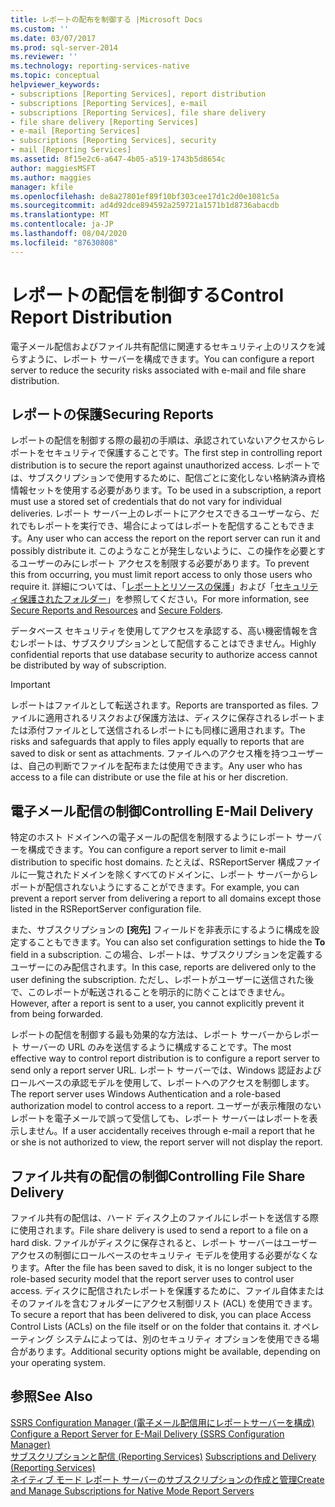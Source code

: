 ```yaml
---
title: レポートの配布を制御する |Microsoft Docs
ms.custom: ''
ms.date: 03/07/2017
ms.prod: sql-server-2014
ms.reviewer: ''
ms.technology: reporting-services-native
ms.topic: conceptual
helpviewer_keywords:
- subscriptions [Reporting Services], report distribution
- subscriptions [Reporting Services], e-mail
- subscriptions [Reporting Services], file share delivery
- file share delivery [Reporting Services]
- e-mail [Reporting Services]
- subscriptions [Reporting Services], security
- mail [Reporting Services]
ms.assetid: 8f15e2c6-a647-4b05-a519-1743b5d8654c
author: maggiesMSFT
ms.author: maggies
manager: kfile
ms.openlocfilehash: de8a27801ef89f10bf303cee17d1c2d0e1081c5a
ms.sourcegitcommit: ad4d92dce894592a259721a1571b1d8736abacdb
ms.translationtype: MT
ms.contentlocale: ja-JP
ms.lasthandoff: 08/04/2020
ms.locfileid: "87630808"
---
```

# <a name="control-report-distribution"></a><span data-ttu-id="4ea8c-102">レポートの配信を制御する</span><span class="sxs-lookup"><span data-stu-id="4ea8c-102">Control Report Distribution</span></span>
  <span data-ttu-id="4ea8c-103">電子メール配信およびファイル共有配信に関連するセキュリティ上のリスクを減らすように、レポート サーバーを構成できます。</span><span class="sxs-lookup"><span data-stu-id="4ea8c-103">You can configure a report server to reduce the security risks associated with e-mail and file share distribution.</span></span>  
  
## <a name="securing-reports"></a><span data-ttu-id="4ea8c-104">レポートの保護</span><span class="sxs-lookup"><span data-stu-id="4ea8c-104">Securing Reports</span></span>  
 <span data-ttu-id="4ea8c-105">レポートの配信を制御する際の最初の手順は、承認されていないアクセスからレポートをセキュリティで保護することです。</span><span class="sxs-lookup"><span data-stu-id="4ea8c-105">The first step in controlling report distribution is to secure the report against unauthorized access.</span></span> <span data-ttu-id="4ea8c-106">レポートでは、サブスクリプションで使用するために、配信ごとに変化しない格納済み資格情報セットを使用する必要があります。</span><span class="sxs-lookup"><span data-stu-id="4ea8c-106">To be used in a subscription, a report must use a stored set of credentials that do not vary for individual deliveries.</span></span> <span data-ttu-id="4ea8c-107">レポート サーバー上のレポートにアクセスできるユーザーなら、だれでもレポートを実行でき、場合によってはレポートを配信することもできます。</span><span class="sxs-lookup"><span data-stu-id="4ea8c-107">Any user who can access the report on the report server can run it and possibly distribute it.</span></span> <span data-ttu-id="4ea8c-108">このようなことが発生しないように、この操作を必要とするユーザーのみにレポート アクセスを制限する必要があります。</span><span class="sxs-lookup"><span data-stu-id="4ea8c-108">To prevent this from occurring, you must limit report access to only those users who require it.</span></span> <span data-ttu-id="4ea8c-109">詳細については、「[レポートとリソースの保護](security/secure-reports-and-resources.md)」および「[セキュリティ保護されたフォルダー](security/secure-folders.md)」を参照してください。</span><span class="sxs-lookup"><span data-stu-id="4ea8c-109">For more information, see [Secure Reports and Resources](security/secure-reports-and-resources.md) and [Secure Folders](security/secure-folders.md).</span></span>  
  
 <span data-ttu-id="4ea8c-110">データベース セキュリティを使用してアクセスを承認する、高い機密情報を含むレポートは、サブスクリプションとして配信することはできません。</span><span class="sxs-lookup"><span data-stu-id="4ea8c-110">Highly confidential reports that use database security to authorize access cannot be distributed by way of subscription.</span></span>  
  
> [!IMPORTANT]  
>  <span data-ttu-id="4ea8c-111">レポートはファイルとして転送されます。</span><span class="sxs-lookup"><span data-stu-id="4ea8c-111">Reports are transported as files.</span></span> <span data-ttu-id="4ea8c-112">ファイルに適用されるリスクおよび保護方法は、ディスクに保存されるレポートまたは添付ファイルとして送信されるレポートにも同様に適用されます。</span><span class="sxs-lookup"><span data-stu-id="4ea8c-112">The risks and safeguards that apply to files apply equally to reports that are saved to disk or sent as attachments.</span></span> <span data-ttu-id="4ea8c-113">ファイルへのアクセス権を持つユーザーは、自己の判断でファイルを配布または使用できます。</span><span class="sxs-lookup"><span data-stu-id="4ea8c-113">Any user who has access to a file can distribute or use the file at his or her discretion.</span></span>  
  
## <a name="controlling-e-mail-delivery"></a><span data-ttu-id="4ea8c-114">電子メール配信の制御</span><span class="sxs-lookup"><span data-stu-id="4ea8c-114">Controlling E-Mail Delivery</span></span>  
 <span data-ttu-id="4ea8c-115">特定のホスト ドメインへの電子メールの配信を制限するようにレポート サーバーを構成できます。</span><span class="sxs-lookup"><span data-stu-id="4ea8c-115">You can configure a report server to limit e-mail distribution to specific host domains.</span></span> <span data-ttu-id="4ea8c-116">たとえば、RSReportServer 構成ファイルに一覧されたドメインを除くすべてのドメインに、レポート サーバーからレポートが配信されないようにすることができます。</span><span class="sxs-lookup"><span data-stu-id="4ea8c-116">For example, you can prevent a report server from delivering a report to all domains except those listed in the RSReportServer configuration file.</span></span>  
  
 <span data-ttu-id="4ea8c-117">また、サブスクリプションの **[宛先]** フィールドを非表示にするように構成を設定することもできます。</span><span class="sxs-lookup"><span data-stu-id="4ea8c-117">You can also set configuration settings to hide the **To** field in a subscription.</span></span> <span data-ttu-id="4ea8c-118">この場合、レポートは、サブスクリプションを定義するユーザーにのみ配信されます。</span><span class="sxs-lookup"><span data-stu-id="4ea8c-118">In this case, reports are delivered only to the user defining the subscription.</span></span> <span data-ttu-id="4ea8c-119">ただし、レポートがユーザーに送信された後で、このレポートが転送されることを明示的に防ぐことはできません。</span><span class="sxs-lookup"><span data-stu-id="4ea8c-119">However, after a report is sent to a user, you cannot explicitly prevent it from being forwarded.</span></span>  
  
 <span data-ttu-id="4ea8c-120">レポートの配信を制御する最も効果的な方法は、レポート サーバーからレポート サーバーの URL のみを送信するように構成することです。</span><span class="sxs-lookup"><span data-stu-id="4ea8c-120">The most effective way to control report distribution is to configure a report server to send only a report server URL.</span></span> <span data-ttu-id="4ea8c-121">レポート サーバーでは、Windows 認証およびロールベースの承認モデルを使用して、レポートへのアクセスを制御します。</span><span class="sxs-lookup"><span data-stu-id="4ea8c-121">The report server uses Windows Authentication and a role-based authorization model to control access to a report.</span></span> <span data-ttu-id="4ea8c-122">ユーザーが表示権限のないレポートを電子メールで誤って受信しても、レポート サーバーはレポートを表示しません。</span><span class="sxs-lookup"><span data-stu-id="4ea8c-122">If a user accidentally receives through e-mail a report that he or she is not authorized to view, the report server will not display the report.</span></span>  
  
## <a name="controlling-file-share-delivery"></a><span data-ttu-id="4ea8c-123">ファイル共有の配信の制御</span><span class="sxs-lookup"><span data-stu-id="4ea8c-123">Controlling File Share Delivery</span></span>  
 <span data-ttu-id="4ea8c-124">ファイル共有の配信は、ハード ディスク上のファイルにレポートを送信する際に使用されます。</span><span class="sxs-lookup"><span data-stu-id="4ea8c-124">File share delivery is used to send a report to a file on a hard disk.</span></span> <span data-ttu-id="4ea8c-125">ファイルがディスクに保存されると、レポート サーバーはユーザー アクセスの制御にロールベースのセキュリティ モデルを使用する必要がなくなります。</span><span class="sxs-lookup"><span data-stu-id="4ea8c-125">After the file has been saved to disk, it is no longer subject to the role-based security model that the report server uses to control user access.</span></span> <span data-ttu-id="4ea8c-126">ディスクに配信されたレポートを保護するために、ファイル自体またはそのファイルを含むフォルダーにアクセス制御リスト (ACL) を使用できます。</span><span class="sxs-lookup"><span data-stu-id="4ea8c-126">To secure a report that has been delivered to disk, you can place Access Control Lists (ACLs) on the file itself or on the folder that contains it.</span></span> <span data-ttu-id="4ea8c-127">オペレーティング システムによっては、別のセキュリティ オプションを使用できる場合があります。</span><span class="sxs-lookup"><span data-stu-id="4ea8c-127">Additional security options might be available, depending on your operating system.</span></span>  
  
## <a name="see-also"></a><span data-ttu-id="4ea8c-128">参照</span><span class="sxs-lookup"><span data-stu-id="4ea8c-128">See Also</span></span>  
 <span data-ttu-id="4ea8c-129">[SSRS Configuration Manager &#40;電子メール配信用にレポートサーバーを構成&#41;](../../2014/sql-server/install/configure-a-report-server-for-e-mail-delivery-ssrs-configuration-manager.md) </span><span class="sxs-lookup"><span data-stu-id="4ea8c-129">[Configure a Report Server for E-Mail Delivery &#40;SSRS Configuration Manager&#41;](../../2014/sql-server/install/configure-a-report-server-for-e-mail-delivery-ssrs-configuration-manager.md) </span></span>  
 <span data-ttu-id="4ea8c-130">[サブスクリプションと配信 &#40;Reporting Services&#41;](subscriptions/subscriptions-and-delivery-reporting-services.md) </span><span class="sxs-lookup"><span data-stu-id="4ea8c-130">[Subscriptions and Delivery &#40;Reporting Services&#41;](subscriptions/subscriptions-and-delivery-reporting-services.md) </span></span>  
 [<span data-ttu-id="4ea8c-131">ネイティブ モード レポート サーバーのサブスクリプションの作成と管理</span><span class="sxs-lookup"><span data-stu-id="4ea8c-131">Create and Manage Subscriptions for Native Mode Report Servers</span></span>](../../2014/reporting-services/create-manage-subscriptions-native-mode-report-servers.md)  
  
  
